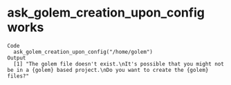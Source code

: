 # ask_golem_creation_upon_config works

    Code
      ask_golem_creation_upon_config("/home/golem")
    Output
      [1] "The golem file doesn't exist.\nIt's possible that you might not be in a {golem} based project.\nDo you want to create the {golem} files?"

